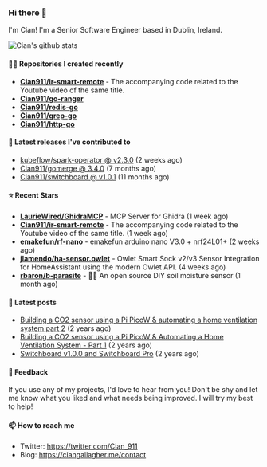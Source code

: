 ### Hi there 👋

I'm Cian! I'm a Senior Software Engineer based in Dublin, Ireland.

![Cian's github stats](https://github-readme-stats.vercel.app/api?username=CIan911&theme=dracula&show_icons=true)

#### 👨‍💻 Repositories I created recently
- **[Cian911/ir-smart-remote](https://github.com/Cian911/ir-smart-remote)** - The accompanying code related to the Youtube video of the same title.
- **[Cian911/go-ranger](https://github.com/Cian911/go-ranger)**
- **[Cian911/redis-go](https://github.com/Cian911/redis-go)**
- **[Cian911/grep-go](https://github.com/Cian911/grep-go)**
- **[Cian911/http-go](https://github.com/Cian911/http-go)**

#### 🚀 Latest releases I've contributed to


- [kubeflow/spark-operator @ v2.3.0](https://github.com/kubeflow/spark-operator/releases/tag/v2.3.0) (2 weeks ago)
- [Cian911/gomerge @ 3.4.0](https://github.com/Cian911/gomerge/releases/tag/3.4.0) (7 months ago)
- [Cian911/switchboard @ v1.0.1](https://github.com/Cian911/switchboard/releases/tag/v1.0.1) (11 months ago)

#### ⭐ Recent Stars


- **[LaurieWired/GhidraMCP](https://github.com/LaurieWired/GhidraMCP)** - MCP Server for Ghidra (1 week ago)
- **[Cian911/ir-smart-remote](https://github.com/Cian911/ir-smart-remote)** - The accompanying code related to the Youtube video of the same title. (1 week ago)
- **[emakefun/rf-nano](https://github.com/emakefun/rf-nano)** - emakefun arduino nano V3.0 &#43; nrf24L01&#43; (2 weeks ago)
- **[jlamendo/ha-sensor.owlet](https://github.com/jlamendo/ha-sensor.owlet)** - Owlet Smart Sock v2/v3 Sensor Integration for HomeAssistant using the modern Owlet API. (4 weeks ago)
- **[rbaron/b-parasite](https://github.com/rbaron/b-parasite)** - 🌱💧 An open source DIY soil moisture sensor (1 month ago)

#### 📄 Latest posts
- [Building a CO2 sensor using a Pi PicoW &amp; automating a home ventilation system part 2](https://ciangallagher.me/2023/11/27/Co2-sensor-using-tiny-go-part-2/) (2 years ago)
- [Building a CO2 sensor using a Pi PicoW &amp; Automating a Home Ventilation System - Part 1](https://ciangallagher.me/2023/11/04/custom-co2-sensor-using-using-pi-picow/) (2 years ago)
- [Switchboard v1.0.0 and Switchboard Pro](https://ciangallagher.me/2022/09/17/Switchboard-v1-and-pro/) (2 years ago)

#### 💬 Feedback

If you use any of my projects, I'd love to hear from you! Don't be shy and let me know what you liked
and what needs being improved. I will try my best to help!

#### 📫 How to reach me

- Twitter: https://twitter.com/Cian_911
- Blog: https://ciangallagher.me/contact
